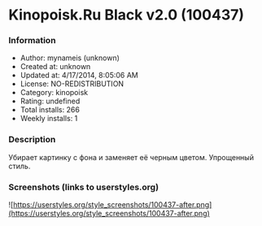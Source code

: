 # Kinopoisk.Ru Black v2.0 (100437)

### Information
- Author: mynameis (unknown)
- Created at: unknown
- Updated at: 4/17/2014, 8:05:06 AM
- License: NO-REDISTRIBUTION
- Category: kinopoisk
- Rating: undefined
- Total installs: 266
- Weekly installs: 1


### Description
Убирает картинку с фона и заменяет её черным цветом. Упрощенный стиль.


### Screenshots (links to userstyles.org)
![https://userstyles.org/style_screenshots/100437-after.png](https://userstyles.org/style_screenshots/100437-after.png)


